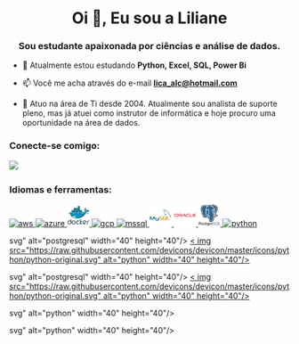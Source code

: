 <h1 align="center">Oi 👋, Eu sou a Liliane</h1>
<h3 align="center">Sou estudante apaixonada por ciências e análise de dados.</h3>

- 🌱 Atualmente estou estudando **Python, Excel, SQL, Power Bi**

- 📫 Você me acha através do e-mail **lica_alc@hotmail.com**

- 📄 Atuo na área de Ti desde 2004. Atualmente sou analista de suporte pleno, mas já atuei como instrutor de informática e hoje procuro uma oportunidade na área de dados. 
 
<h3 align="left">Conecte-se comigo:</h3>
<p align="left">
<a href="https://www.linkedin.com/in/liliane-alc%C3%A2ntara-floren%C3%A7o-977b9b26b" target="blank">
  <img src="/.imagens/img/linkedin.png" /></a>
</p>

<h3 align="left">Idiomas e ferramentas:</h3>
<p align="left"> <a href="https://aws.amazon.com" target="_blank" rel="noreferrer"> <img src="https://raw.githubusercontent.com/devicons /devicon/master/icons/amazonwebservices/amazonwebservices-original-wordmark.svg" alt="aws" width="40" height="40"/> </a> <a href="https://azure.microsoft .com/en-in/" target="_blank" rel="noreferrer"> <img src="https://www.vectorlogo.zone/logos/microsoft_azure/microsoft_azure-icon.svg" alt="azure" largura ="40" height="40"/> </a> <a href="https://www.docker.com/" target="_blank" rel="noreferrer"> <img src="https://raw.githubusercontent.com/devicons/devicon/master/icons/docker/docker-original-wordmark.svg" alt=" docker" width="40" height="40"/> </a> <a href="https://cloud.google.com" target="_blank" rel="noreferrer"> <img src="https ://www.vectorlogo.zone/logos/google_cloud/google_cloud-icon.svg" alt="gcp" width="40" height="40"/> </a> <a href="https://www .microsoft.com/en-us/sql-server" target="_blank" rel="noreferrer"> <img src="https://www.svgrepo.com/show/303229/microsoft-sql-server-logo .svg" alt="mssql" width="40" height="40"/> </a> <a href="https://www.mysql.com/" target="_blank" rel="noreferrer"> <img src="https://raw.githubusercontent.com/devicons/devicon/master/icons/mysql/mysql-original-wordmark.svg" alt="mysql" width="40" height="40"/> </a> <a href="https://www.oracle.com/" target="_blank" rel="noreferrer"> <img src="https://raw.githubusercontent.com/devicons/devicon/ master/icons/oracle/oracle-original.svg" alt="oracle" width="40" height="40"/> </a> <a href="https://www.postgresql.org" target="_blank" rel="noreferrer"> <img src="https://raw.githubusercontent.com/devicons/devicon/master/icons/postgresql/postgresql-original-wordmark.svg" alt="postgresql " width="40" height="40"/> </a> <a href="https://www.python.org" target="_blank" rel="noreferrer"> <img src="https: //raw.githubusercontent.com/devicons/devicon/master/icons/python/python-original.svg" alt="python" width="40" height="40"/> </a> </p>svg" alt="postgresql" width="40" height="40"/> </a> <a href="https://www.python.org" target="_blank" rel="noreferrer"> < img src="https://raw.githubusercontent.com/devicons/devicon/master/icons/python/python-original.svg" alt="python" width="40" height="40"/> </a > </p>svg" alt="postgresql" width="40" height="40"/> </a> <a href="https://www.python.org" target="_blank" rel="noreferrer"> < img src="https://raw.githubusercontent.com/devicons/devicon/master/icons/python/python-original.svg" alt="python" width="40" height="40"/> </a > </p>svg" alt="python" width="40" height="40"/> </a> </p>svg" alt="python" width="40" height="40"/> </a> </p>



<!---
- 👋 Hi, I’m @lica-alc
- 👀 I’m interested in ...
- 🌱 I’m currently learning ...
- 💞️ I’m looking to collaborate on ...
- 📫 How to reach me ...


lica-alc/lica-alc is a ✨ special ✨ repository because its `README.md` (this file) appears on your GitHub profile.
You can click the Preview link to take a look at your changes.
--->
